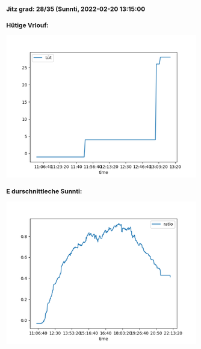 ### Jitz grad: 28/35 (Sunnti, 2022-02-20 13:15:00

### Hütige Vrlouf:
![Graph](Today.png)

### E durschnittleche Sunnti:
![Graph](Sunnti.png)